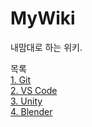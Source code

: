 # MyWiki
내맘대로 하는 위키.

목록   
[1. Git](./GitWiki.md)<br>
[2. VS Code](./VSCodeWiki.md)<br>
[3. Unity](./UnityWiki.md)<br>
[4. Blender](./BlenderWiki.md)<br>
